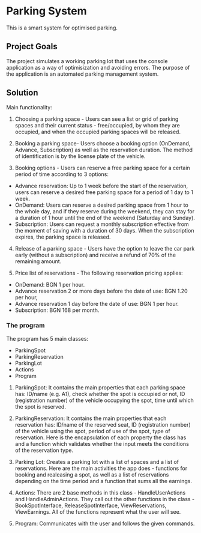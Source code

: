 # Parking System
This is a smart system for optimised parking.
## Project Goals
The project simulates a working parking lot that uses the console application as a way of optimisization and avoiding errors. The purpose of the application is an automated parking management system.
## Solution
Main functionality:
1. Choosing a parking space -
Users can see a list or grid of parking spaces and their current status - free/occupied, by whom they are occupied, and when the occupied parking spaces will be released.

2. Booking a parking space-
Users choose a booking option (OnDemand, Advance, Subscription) as well as the reservation duration. The method of identification is by the license plate of the vehicle.

3. Booking options -
Users can reserve a free parking space for a certain period of time according to 3 options:
- Advance reservation: Up to 1 week before the start of the reservation, users can reserve a desired free parking space for a period of 1 day to 1 week.
- OnDemand: Users can reserve a desired parking space from 1 hour to the whole day, and if they reserve during the weekend, they can stay for a duration of 1 hour until the end of the weekend (Saturday and Sunday).
- Subscription: Users can request a monthly subscription effective from the moment of saving with a duration of 30 days. When the subscription expires, the parking space is released.

4. Release of a parking space -
Users have the option to leave the car park early (without a subscription) and receive a refund of 70% of the remaining amount.

5. Price list of reservations -
The following reservation pricing applies:
- OnDemand: BGN 1 per hour.
- Advance reservation 2 or more days before the date of use: BGN 1.20 per hour,
- Advance reservation 1 day before the date of use: BGN 1 per hour.
- Subscription: BGN 168 per month.

### The program
The program has 5 main classes:
- ParkingSpot
- ParkingReservation
- ParkingLot
- Actions
- Program

1. ParkingSpot:
It contains the main properties that each parking space has:
ID/name (e.g. A1), check whether the spot is occupied or not, ID (registration number) of the vehicle occupying the spot, time until which the spot is reserved.

3. ParkingReservation:
It contains the main properties that each reservation has:
ID/name of the reserved seat, ID (registration number) of the vehicle using the spot, period of use of the spot, type of reservation.
Here is the encapsulation of each property the class has and a function which validates whether the input meets the conditions of the reservation type.

4. Parking Lot:
Creates a parking lot with a list of spaces and a list of reservations.
Here are the main activities the app does - functions for booking and realeasing a spot, as well as a list of reservations depending on the time period and a function that sums all the earnings.

5. Actions:
There are 2 base methods in this class - HandleUserActions and HandleAdminActions. They call out the other functions in the class - BookSpotInterface, ReleaseSpotInterface, ViewReservations, ViewEarnings. All of the functions represent what the user will see.

6. Program: 
Communicates with the user and follows the given commands.
